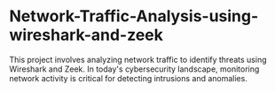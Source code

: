 # Network-Traffic-Analysis-using-wireshark-and-zeek
This project involves analyzing network traffic to identify threats using Wireshark and Zeek. In today's cybersecurity landscape, monitoring network activity is critical for detecting intrusions and anomalies. 

